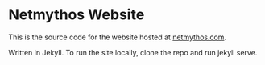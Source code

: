# Netmythos Website

This is the source code for the website hosted at [netmythos.com](netmythos.com).

Written in Jekyll. To run the site locally, clone the repo and run jekyll serve.

